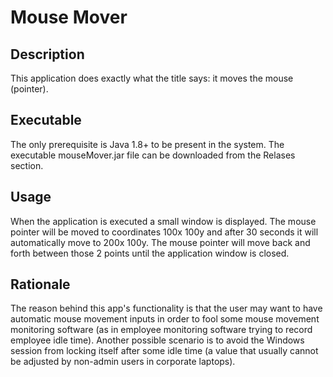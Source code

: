 # Mouse Mover

## Description
This application does exactly what the title says: it moves the mouse (pointer).

## Executable
The only prerequisite is Java 1.8+ to be present in the system. The executable mouseMover.jar file can be downloaded from the Relases section.

## Usage
When the application is executed a small window is displayed. The mouse pointer will be moved to coordinates 100x 100y and after 30 seconds it will automatically move to 200x 100y. The mouse pointer will move back and forth between those 2 points until the application window is closed.

## Rationale
The reason behind this app's functionality is that the user may want to have automatic mouse movement inputs in order to fool some mouse movement monitoring software (as in employee monitoring software trying to record employee idle time).
Another possible scenario is to avoid the Windows session from locking itself after some idle time (a value that usually cannot be adjusted by non-admin users in corporate laptops).
